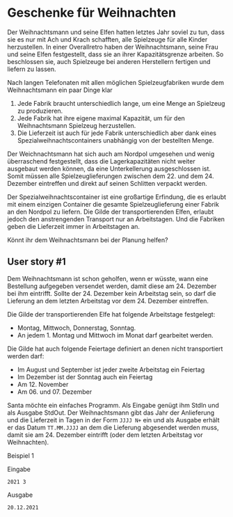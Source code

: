 # Geschenke für Weihnachten

Der Weihnachtsmann und seine Elfen hatten letztes Jahr soviel zu tun, dass sie es nur mit Ach und Krach schafften, alle Spielzeuge für alle Kinder herzustellen. In einer Overallretro haben der Weihnachtsmann, seine Frau und seine Elfen festgestellt, dass sie an ihrer Kapazitätsgrenze arbeiten. So beschlossen sie, auch Spielzeuge bei anderen Herstellern fertigen und liefern zu lassen. 

Nach langen Telefonaten mit allen möglichen Spielzeugfabriken wurde dem Weihnachtsmann ein paar Dinge klar

1. Jede Fabrik braucht unterschiedlich lange, um eine Menge an Spielzeug zu produzieren.
2. Jede Fabrik hat ihre eigene maximal Kapazität, um für den Weihnachtsmann Spielzeug herzustellen.
3. Die Lieferzeit ist auch für jede Fabrik unterschiedlich aber dank eines Spezialweihnachtscontainers unabhängig von der bestellten Menge.

Der Weichnachtsmann hat sich auch am Nordpol umgesehen und wenig überraschend festgestellt, dass die Lagerkapazitäten nicht weiter ausgebaut werden können, da eine Unterkellerung ausgeschlossen ist. Somit müssen alle Spielzeuglieferungen zwischen dem 22. und dem 24. Dezember eintreffen und direkt auf seinen Schlitten verpackt werden.

Der Spezialweihnachtscontainer ist eine großartige Erfindung, die es erlaubt mit einem einzigen Container die gesamte Spielzeuglieferung einer Fabrik an den Nordpol zu liefern. Die Gilde der transportierenden Elfen, erlaubt jedoch den anstrengenden Transport nur an Arbeitstagen. Und die Fabriken geben die Lieferzeit immer in Arbeitstagen an.

Könnt ihr dem Weihnachtsmann bei der Planung helfen?


## User story #1

Dem Weihnachtsmann ist schon geholfen, wenn er wüsste, wann eine Bestellung aufgegeben versendet werden, damit diese am 24. Dezember bei ihm eintrifft. Sollte der 24. Dezember kein Arbeitstag sein, so darf die Lieferung an dem letzten Arbeitstag vor dem 24. Dezember eintreffen.

Die Gilde der transportierenden Elfe hat folgende Arbeitstage festgelegt: 

* Montag, Mittwoch, Donnerstag, Sonntag.
* An jedem 1. Montag und Mittwoch im Monat darf gearbeitet werden.

Die Gilde hat auch folgende Feiertage definiert an denen nicht transportiert werden darf:

* Im August und September ist jeder zweite Arbeitstag ein Feiertag
* Im Dezember ist der Sonntag auch ein Feiertag
* Am 12. November
* Am 06. und 07. Dezember

Santa möchte ein einfaches Programm. Als Eingabe genügt ihm StdIn und als Ausgabe StdOut. 
Der Weihnachtsmann gibt das Jahr der Anlieferung und die Lieferzeit in Tagen in der Form `JJJJ N+` ein und als Ausgabe erhält er das Datum `TT.MM.JJJJ` an dem die Lieferung abgesendet werden muss, damit sie am 24. Dezember eintrifft (oder dem letzten Arbeitstag vor Weihnachten).



Beispiel 1

Eingabe
```
2021 3
```

Ausgabe
```
20.12.2021
```


